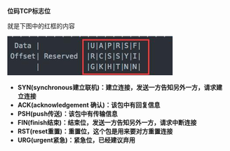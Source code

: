 **位码TCP标志位**

就是下图中的红框的内容

![img](./img/network-1.jpeg)

- **SYN(synchronous建立联机)：建立连接，发送一方告知另外一方，请求建立连接**
- **ACK(acknowledgement 确认)：该包中有回复信息**
- **PSH(push传送)：该包中有传输信息**
- **FIN(finish结束)：结束位，发送一方告知另外一方，请求中断连接**
- **RST(reset重置)：重置位，这个包是用来要对方重置连接**
- **URG(urgent紧急)：紧急位，已经建议弃用**